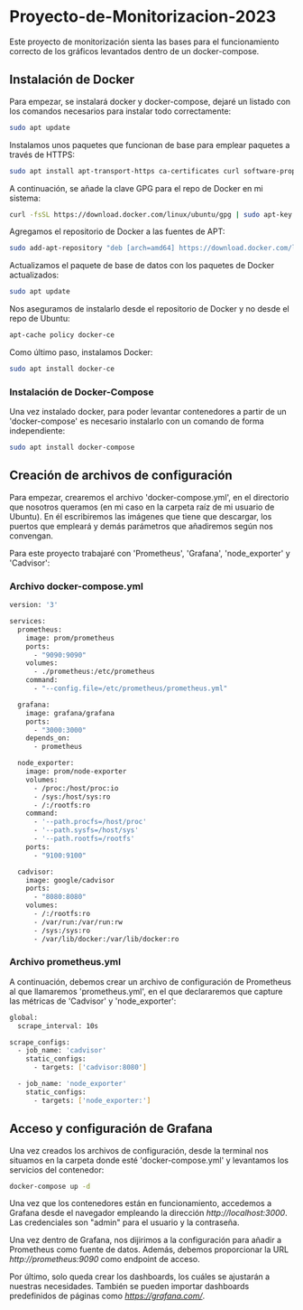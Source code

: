 # Proyecto-de-Monitorizacion-2023
Este proyecto de monitorización sienta las bases para el funcionamiento correcto de los gráficos levantados dentro de un docker-compose.

## Instalación de Docker

Para empezar, se instalará docker y docker-compose, dejaré un listado con los comandos necesarios para instalar todo correctamente:

```bash
sudo apt update
```

Instalamos unos paquetes que funcionan de base para emplear paquetes a través de HTTPS:
```bash
sudo apt install apt-transport-https ca-certificates curl software-properties-common
```

A continuación, se añade la clave GPG para el repo de Docker en mi sistema:
```bash
curl -fsSL https://download.docker.com/linux/ubuntu/gpg | sudo apt-key add -
```

Agregamos el repositorio de Docker a las fuentes de APT:
```bash
sudo add-apt-repository "deb [arch=amd64] https://download.docker.com/linux/ubuntu focal stable"
```

Actualizamos el paquete de base de datos con los paquetes de Docker actualizados:
```bash
sudo apt update
```

Nos aseguramos de instalarlo desde el repositorio de Docker y no desde el repo de Ubuntu:
```bash
apt-cache policy docker-ce
```

Como último paso, instalamos Docker:
```bash
sudo apt install docker-ce
```

### Instalación de Docker-Compose

Una vez instalado docker, para poder levantar contenedores a partir de un 'docker-compose' es necesario instalarlo con un comando de forma independiente:

```bash
sudo apt install docker-compose
```

## Creación de archivos de configuración

Para empezar, crearemos el archivo 'docker-compose.yml', en el directorio que nosotros queramos (en mi caso en la carpeta raíz de mi usuario de Ubuntu). En él escribiremos las imágenes que tiene que descargar, los puertos que empleará y demás parámetros que añadiremos según nos convengan.

Para este proyecto trabajaré con 'Prometheus', 'Grafana', 'node_exporter' y 'Cadvisor':

### Archivo docker-compose.yml
```bash
version: '3'

services:
  prometheus:
    image: prom/prometheus
    ports:
      - "9090:9090"
    volumes:
      - ./prometheus:/etc/prometheus
    command:
      - "--config.file=/etc/prometheus/prometheus.yml"

  grafana:
    image: grafana/grafana
    ports:
      - "3000:3000"
    depends_on:
      - prometheus

  node_exporter:
    image: prom/node-exporter
    volumes:
      - /proc:/host/proc:io
      - /sys:/host/sys:ro
      - /:/rootfs:ro
    command:
      - '--path.procfs=/host/proc'
      - '--path.sysfs=/host/sys'
      - '--path.rootfs=/rootfs'
    ports:
      - "9100:9100"

  cadvisor:
    image: google/cadvisor
    ports:
      - "8080:8080"
    volumes:
      - /:/rootfs:ro
      - /var/run:/var/run:rw
      - /sys:/sys:ro
      - /var/lib/docker:/var/lib/docker:ro
```

### Archivo prometheus.yml

A continuación, debemos crear un archivo de configuración de Prometheus al que llamaremos 'prometheus.yml', en el que declararemos que capture las métricas de 'Cadvisor' y 'node_exporter':

```bash
global:
  scrape_interval: 10s

scrape_configs:
  - job_name: 'cadvisor'
    static_configs:
      - targets: ['cadvisor:8080']

  - job_name: 'node_exporter'
    static_configs:
      - targets: ['node_exporter:']
```

## Acceso y configuración de Grafana

Una vez creados los archivos de configuración, desde la terminal nos situamos en la carpeta donde esté 'docker-compose.yml' y levantamos los servicios del contenedor:

```bash
docker-compose up -d
```

Una vez que los contenedores están en funcionamiento, accedemos a Grafana desde el navegador empleando la dirección *http://localhost:3000*. Las credenciales son "admin" para el usuario y la contraseña.

Una vez dentro de Grafana, nos dijirimos a la configuración para añadir a Prometheus como fuente de datos. Además, debemos proporcionar la URL *http://prometheus:9090* como endpoint de acceso.

Por último, solo queda crear los dashboards, los cuáles se ajustarán a nuestras necesidades. También se pueden importar dashboards predefinidos de páginas como *https://grafana.com/*.
